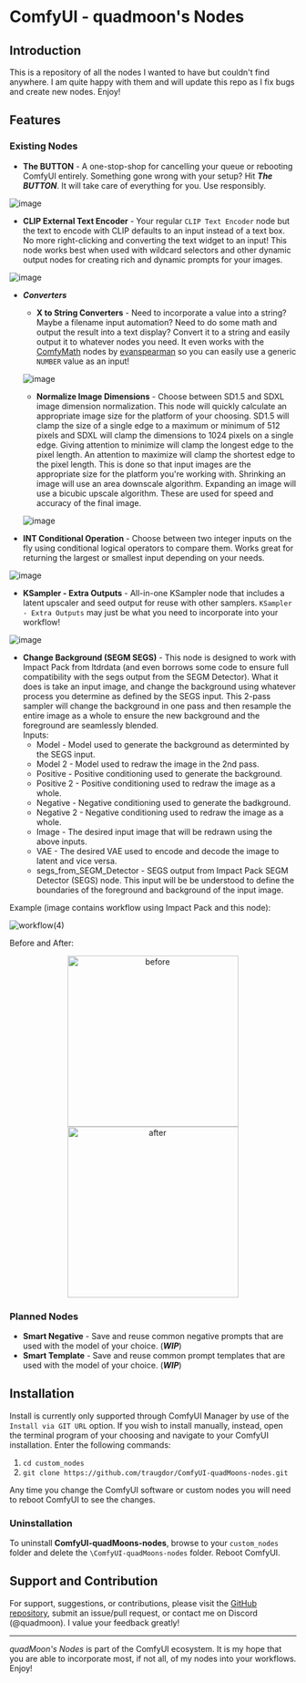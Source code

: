 # ComfyUI - quadmoon's Nodes

## Introduction

This is a repository of all the nodes I wanted to have but couldn't find anywhere. I am quite happy with them and will update this repo as I fix bugs and create new nodes. Enjoy!

## Features

### Existing Nodes
* **The BUTTON** - A one-stop-shop for cancelling your queue or rebooting ComfyUI entirely. Something gone wrong with your setup? Hit ***The BUTTON***. It will take care of everything for you. Use responsibly.

![image](https://github.com/traugdor/ComfyUI-quadMoons-nodes/assets/6344355/304fb3ab-d363-4809-8d31-901d4c842bb2)

* **CLIP External Text Encoder** - Your regular `CLIP Text Encoder` node but the text to encode with CLIP defaults to an input instead of a text box. No more right-clicking and converting the text widget to an input! This node works best when used with wildcard selectors and other dynamic output nodes for creating rich and dynamic prompts for your images.

![image](https://github.com/traugdor/ComfyUI-quadMoons-nodes/assets/6344355/e69d37a7-55d1-4d8d-a53a-406ab5ea36a9)

* ***Converters***
    * **X to String Converters** - Need to incorporate a value into a string? Maybe a filename input automation? Need to do some math and output the result into a text display? Convert it to a string and easily output it to whatever nodes you need. It even works with the [ComfyMath](https://github.com/evanspearman/ComfyMath) nodes by [evanspearman](https://github.com/evanspearman) so you can easily use a generic `NUMBER` value as an input!
 
    ![image](https://github.com/traugdor/ComfyUI-quadMoons-nodes/assets/6344355/d2c8be0e-f66b-48bb-bdd8-f8b0fa7ce06c)

    * **Normalize Image Dimensions** - Choose between SD1.5 and SDXL image dimension normalization. This node will quickly calculate an appropriate image size for the platform of your choosing. SD1.5 will clamp the size of a single edge to a maximum or minimum of 512 pixels and SDXL will clamp the dimensions to 1024 pixels on a single edge. Giving attention to minimize will clamp the longest edge to the pixel length. An attention to maximize will clamp the shortest edge to the pixel length. This is done so that input images are the appropriate size for the platform you're working with. Shrinking an image will use an area downscale algorithm. Expanding an image will use a bicubic upscale algorithm. These are used for speed and accuracy of the final image.

    ![image](https://github.com/traugdor/ComfyUI-quadMoons-nodes/assets/6344355/e215ef4e-dc53-42bb-9a44-b88a3b3b03aa)

* **INT Conditional Operation** - Choose between two integer inputs on the fly using conditional logical operators to compare them. Works great for returning the largest or smallest input depending on your needs.

![image](https://github.com/traugdor/ComfyUI-quadMoons-nodes/assets/6344355/fc4ce451-a5f7-4151-b81d-c219b8f6fba0)

* **KSampler - Extra Outputs** - All-in-one KSampler node that includes a latent upscaler and seed output for reuse with other samplers. `KSampler - Extra Outputs` may just be what you need to incorporate into your workflow! 

![image](https://github.com/traugdor/ComfyUI-quadMoons-nodes/assets/6344355/bc0b5c57-70ce-4629-a469-56f581a2069d)

* **Change Background (SEGM SEGS)** - This node is designed to work with Impact Pack from ltdrdata (and even borrows some code to ensure full compatibility with the segs output from the SEGM Detector). What it does is take an input image, and change the background using whatever process you determine as defined by the SEGS input. This 2-pass sampler will change the background in one pass and then resample the entire image as a whole to ensure the new background and the foreground are seamlessly blended.
    <br>
    Inputs:
    * Model - Model used to generate the background as determinted by the SEGS input.
    * Model 2 - Model used to redraw the image in the 2nd pass.
    * Positive - Positive conditioning used to generate the background.
    * Positive 2 - Positive conditioning used to redraw the image as a whole.
    * Negative - Negative conditioning used to generate the badkground.
    * Negative 2 - Negative conditioning used to redraw the image as a whole.
    * Image - The desired input image that will be redrawn using the above inputs.
    * VAE - The desired VAE used to encode and decode the image to latent and vice versa.
    * segs_from_SEGM_Detector - SEGS output from Impact Pack SEGM Detector (SEGS) node. This input will be be understood to define the boundaries of the foreground and background of the input image.

Example (image contains workflow using Impact Pack and this node):

![workflow(4)](https://github.com/traugdor/ComfyUI-quadMoons-nodes/assets/6344355/e06ed8ba-979b-4c2e-b23f-5a01c61c7cf4)

Before and After:

<p align="center">
  <img src="https://github.com/traugdor/ComfyUI-quadMoons-nodes/assets/6344355/04ce4886-655c-447f-ae21-7db91e1a7924" alt="before" width="300" hspace="10"/>
  <img src="https://github.com/traugdor/ComfyUI-quadMoons-nodes/assets/6344355/6665c484-5f7b-4bab-8423-965339158d3b" alt="after" width="300" hspace="10"/>
</p>

### Planned Nodes
* **Smart Negative** - Save and reuse common negative prompts that are used with the model of your choice. (***WIP***)
* **Smart Template** - Save and reuse common prompt templates that are used with the model of your choice. (***WIP***)

## Installation

Install is currently only supported through ComfyUI Manager by use of the `Install via GIT URL` option. If you wish to install manually, instead, open the terminal program of your choosing and navigate to your ComfyUI installation. Enter the following commands:
1. `cd custom_nodes`
2. `git clone https://github.com/traugdor/ComfyUI-quadMoons-nodes.git`

Any time you change the ComfyUI software or custom nodes you will need to reboot ComfyUI to see the changes.

### Uninstallation
To uninstall **ComfyUI-quadMoons-nodes**, browse to your `custom_nodes` folder and delete the `\ComfyUI-quadMoons-nodes` folder. Reboot ComfyUI.

## Support and Contribution

For support, suggestions, or contributions, please visit the [GitHub repository](https://github.com/traugdor/ComfyUI-quadMoons-nodes), submit an issue/pull request, or contact me on Discord (@quadmoon). I value your feedback greatly!

---

*quadMoon's Nodes* is part of the ComfyUI ecosystem. It is my hope that you are able to incorporate most, if not all, of my nodes into your workflows. Enjoy!

